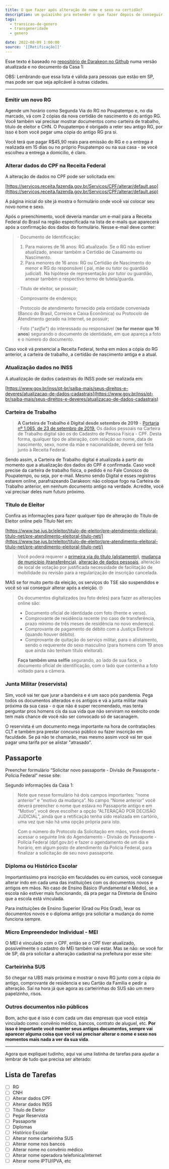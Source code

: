 ```yaml
---
title: O que fazer após alteração de nome e sexo na certidão?
description: um guiazinho pra entender o que fazer depois de conseguir sua certidão com seu nome novo s2 s2
tags:
  - transicao-de-genero
  - transgeneridade
  - genero

date: 2022-08-09 1:00:00
source: '[[Retificação]]'
---
```


Esse texto é baseado no [repositório de Darakeon no Github](https://github.com/darakeon/lcsd) numa versão atualizada e no documento da Casa 1:

[](https://www.casaum.org/wp-content/uploads/2022/07/RETIFIQUEI_E_AGORA__COM_FICHA_V2.pdf)

OBS: Lembrando que essa lista é válida para pessoas que estão em SP, mas pode ser que seja aplicável à outras cidades.

---

### Emitir um novo RG

Agende um horário como Segunda Via do RG no Poupatempo e, no dia marcado, vá com 2 cópias da nova certidão de nascimento e do antigo RG. Você também vai precisar mostrar documentos como carteira de trabalho, titulo de eleitor e CHN. O Poupatempo é obrigado a reter seu antigo RG, por isso é bom você pegar uma cópia do antigo RG pra si.

Você terá que pagar R$45,90 reais para emissão do RG e o a entrega é realizada em 15 dias ou no próprio Poupatempo ou na sua casa - se você escolheu a entrega a domicilio, é claro.

### Alterar dados do CPF na Receita Federal

A alteração de dados no CPF pode ser solicitada em:

[https://servicos.receita.fazenda.gov.br/Servicos/CPF/alterar/default.asp](https://servicos.receita.fazenda.gov.br/Servicos/CPF/alterar/default.asp)

A página inicial do site já mostra o formulário onde você vai colocar seu novo nome e sexo. 

Após o preenchimento, você deveria mandar um e-mail para a Receita Federal do Brasil na região especificada na lista de e-mails que aparecerá após a confirmação dos dados do formulário. Nesse e-mail deve conter: 

> · Documento de Identificação:
> 
> 1. Para maiores de 16 anos: RG atualizado. Se o RG não estiver atualizado, anexar também a Certidão de Casamento ou Nascimento.
> 2. Para menores de 16 anos: RG ou Certidão de Nascimento do menor e RG do responsável ( pai, mãe ou tutor ou guardião judicial). Na hipótese de representação por tutor ou guardião, anexar também o respectivo termo de tutela/guarda.
> 
> · Título de eleitor, se possuir;
> 
> · Comprovante de endereço;
> 
> · Protocolo de atendimento fornecido pela entidade conveniada (Banco do Brasil, Correios e Caixa Econômica) ou Protocolo de Atendimento gerado na Internet, se possuir;
> 
> · Foto ("*selfie*") do interessado ou responsável (**se for menor que 16 anos**) segurando o documento de identidade, em que apareça a foto e o número do documento.
> 

Caso você vá presencial a Receita Federal, tenha em mãos a cópia do RG anterior, a carteira de trabalho, a certidão de nascimento antiga e a atual.

### Atualização dados no INSS

A atualização de dados cadastrais do INSS pode ser realizada em:

[https://www.gov.br/inss/pt-br/saiba-mais/seus-direitos-e-deveres/atualizacao-de-dados-cadastrais](https://www.gov.br/inss/pt-br/saiba-mais/seus-direitos-e-deveres/atualizacao-de-dados-cadastrais)

### Carteira de Trabalho

> **A Carteira de Trabalho é Digital desde setembro de 2019** - [Portaria nº 1.065, de 23 de setembro de 2019.](https://www.in.gov.br/en/web/dou/-/portaria-n-1.065-de-23-de-setembro-de-2019-217773828) Os dados pessoais na Carteira de Trabalho digital são os do Cadastro de Pessoa Física - CPF. Desta forma, qualquer tipo de alteração, com relação ao nome, data de nascimento, sexo, nome da mãe e nacionalidade, deverá ser feita junto à Receita Federal.
> 

Sendo assim, a Carteira de Trabalho digital é atualizada à partir do momento que a atualização dos dados do CPF é confirmada. Caso você precise da carteira de trabalho física, o pedido é no Fale Conosco do Poupatempo, ou seja, por e-mail. Mesmo sendo Digital e esses registros estarem online, parafrazeando Darakeon: não coloque fogo na Carteira de Trabalho anterior, em nenhum documento antigo na verdade. Acredite, você vai precisar deles num futuro próximo.

 

### Titulo de Eleitor

Confira as informações para fazer qualquer tipo de alteração do Titulo de Eleitor online pelo TItulo Net em:

[https://www.tse.jus.br/eleitor/titulo-de-eleitor/pre-atendimento-eleitoral-titulo-net/pre-atendimento-eleitoral-titulo-net/](https://www.tse.jus.br/eleitor/titulo-de-eleitor/pre-atendimento-eleitoral-titulo-net/pre-atendimento-eleitoral-titulo-net/)

> Você poderá requerer a [primeira via do título (alistamento)](https://www.youtube.com/watch?v=W8GCjqYuMnU), [mudança de município (transferência)](https://www.youtube.com/watch?v=eYC23SnuF-Y), [alteração de dados pessoais](https://www.youtube.com/watch?v=UW-q1bsRFWI), alteração de local de votação por justificada necessidade de facilitação de mobilidade ou revisão para a regularização de inscrição cancelada.
> 

MAS se for muito perto da eleição, os serviços do TSE são suspendidos e você só vai conseguir alterar após a eleição. 🙄

> Os documentos digitalizados (ou foto deles) para fazer as alterações online são:
> 
> - Documento oficial de identidade com foto (frente e verso).
> - Comprovante de residência recente (no caso de transferência, prazo mínimo de três meses de residência no novo endereço).
> - Comprovante de pagamento de débito com a Justiça Eleitoral (quando houver débito).
> - Comprovante de quitação do serviço militar, para o alistamento, sendo o requerente do sexo masculino (para homens com 19 anos que ainda não tenham título eleitoral).
> 
> **Faça também uma selfie** segurando, ao lado de sua face, o documento oficial de identificação, com o lado que contenha a foto voltado para a câmera.
> 

### Junta Militar (reservista)

Sim, você vai ter que jurar a bandeira e é um saco pós pandemia. Pega todos os documentos alterados e os antigos e vá a junta militar mais próxima da sua casa - o que não é super recomendado, mas tenta perguntar pros homens cis da sua vida que não serviram no exército onde tem mais chance de você não ser convocado só de sacanagem. 

O reservista é um documento mega importante na hora de contratações CLT e também pra prestar concurso público ou fazer inscrição em faculdade. Se pá não te chamarão, mas mesmo assim você vai ter que pagar uma tarifa por se alistar "atrasado".

## Passaporte

Preencher formulário “Solicitar novo passaporte - Divisão de Passaporte - Polícia Federal” nesse site:

[](http://dpf.gov.br/)

Segundo informações da Casa 1:

> Note que nesse formulário há dois campos importantes: “nome anterior” e “motivo da mudança”. No campo “Nome anterior” você deverá preencher o nome que estava no Passaporte antigo e em “Motivo”, você deve escolher a opção “ALTERAÇÃO POR DECISÃO JUDICIAL”, ainda que a retificação tenha sido realizada em cartório, uma vez que não há uma opção própria para isto.
> 

> Com o número do Protocolo da Solicitação em mãos, você deverá acessar o seguinte link do Agendamento - Divisão de Passaporte - Polícia Federal (dpf.gov.br) e fazer o agendamento de um dia e horário, em algum posto de atendimento da Polícia Federal, para finalizar a solicitação de seu novo passaporte.
> 

### Diploma ou Histórico Escolar

Importantíssimo pra inscrição em faculdades ou em cursos, você consegue alterar indo em cada uma das instituições com os documentos novos e antigos em mãos. No caso de Ensino Básico (Fundamental e Médio), se a escola não estiver mais funcionando, dá pra pegar na Diretoria de Ensino que a escola está vinculada. 

Para instituições de Ensino Superior (Grad ou Pós Grad), levar os documentos novos e o diploma antigo pra solicitar a mudança do nome funciona sempre.

### Micro Empreendedor Individual - MEI

O MEI é vinculado com o CPF, então se o CPF tiver atualizado, possívelmente o cadastro do MEi também vai estar. Mas se não: se você for de SP, dá pra solicitar a alteração cadastral na prefeitura por esse site: 

[](http://prefeitura.sp.gov.br/)

### Carteirinha SUS

Só chegar na UBS mais próxima e mostrar o novo RG junto com a cópia do antigo, comprovante de residencia e seu Cartão da Família e pedir a alteração. Saí na hora já que agora as carteirinhas do SUS são um mero papelzinho, risos.

### Outros documentos não públicos

Bom, acho que é isso é com cada um das empresas que você esteja vinculado como: convênio médico, bancos, contrato de aluguel, etc. **Por isso é importante você manter seus antigos documentos, sempre vai aparecer alguma coisa que você vai precisar alterar o nome e sexo nos momentos mais nada a ver da sua vida**.

---

Agora que expliquei tudinho, aqui vai uma listinha de tarefas para ajudar a lembrar de tudo que precisa ser alterado:

## Lista de Tarefas

- [ ]  RG
- [ ]  CNH
- [ ]  Alterar dados CPF
- [ ]  Alterar dados INSS
- [ ]  Titulo de Eleitor
- [ ]  Pegar Reservista
- [ ]  Passaporte
- [ ]  Diplomas
- [ ]  Histórico Escolar
- [ ]  Alterar nome carteirinha SUS
- [ ]  Alterar nome nos bancos
- [ ]  Alterar nome no convênio médico
- [ ]  Alterar nome operadora telefonica/internet
- [ ]  Alterar nome IPTU/IPVA, etc